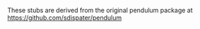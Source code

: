 These stubs are derived from the original pendulum package at https://github.com/sdispater/pendulum

